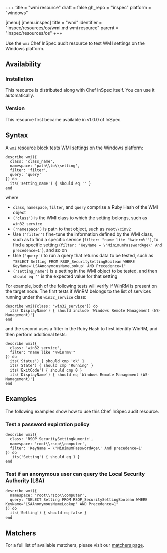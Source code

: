 +++
title = "wmi resource"
draft = false
gh_repo = "inspec"
platform = "windows"

[menu]
  [menu.inspec]
    title = "wmi"
    identifier = "inspec/resources/os/wmi.md wmi resource"
    parent = "inspec/resources/os"
+++

Use the `wmi` Chef InSpec audit resource to test WMI settings on the Windows platform.

## Availability

### Installation

This resource is distributed along with Chef InSpec itself. You can use it automatically.

### Version

This resource first became available in v1.0.0 of InSpec.

## Syntax

A `wmi` resource block tests WMI settings on the Windows platform:

    describe wmi({
      class: 'class_name',
      namespace: 'path\\to\\setting',
      filter: 'filter',
      query: 'query'
    }) do
      its('setting_name') { should eq '' }
    end

where

- `class`, `namespace`, `filter`, and `query` comprise a Ruby Hash of the WMI object
- `('class')` is the WMI class to which the setting belongs, such as `win32_service`
- `('namespace')` is path to that object, such as `root\\cimv2`
- Use `('filter')` fine-tune the information defined by the WMI class, such as to find a specific service (`filter: "name like '%winrm%'")`, to find a specific setting (`filter: 'KeyName = \'MinimumPasswordAge\' And precedence=1'`), and so on
- Use `('query')` to run a query that returns data to be tested, such as `"SELECT Setting FROM RSOP_SecuritySettingBoolean WHERE KeyName='LSAAnonymousNameLookup' AND Precedence=1"`
- `('setting_name')` is a setting in the WMI object to be tested, and then `should eq ''` is the expected value for that setting

For example, both of the following tests will verify if WinRM is present on the target node. The first tests if WinRM belongs to the list of services running under the `win32_service` class:

    describe wmi({class: 'win32_service'}) do
      its('DisplayName') { should include 'Windows Remote Management (WS-Management)'}
    end

and the second uses a filter in the Ruby Hash to first identify WinRM, and then perform additional tests:

    describe wmi({
      class: 'win32_service',
      filter: "name like '%winrm%'"
    }) do
      its('Status') { should cmp 'ok' }
      its('State') { should cmp 'Running' }
      its('ExitCode') { should cmp 0 }
      its('DisplayName') { should eq 'Windows Remote Management (WS-Management)'}
    end

## Examples

The following examples show how to use this Chef InSpec audit resource.

### Test a password expiration policy

    describe wmi({
      class: 'RSOP_SecuritySettingNumeric',
      namespace: 'root\\rsop\\computer',
      filter: 'KeyName = \'MinimumPasswordAge\' And precedence=1'
    }) do
       its('Setting') { should eq 1 }
    end

### Test if an anonymous user can query the Local Security Authority (LSA)

    describe wmi({
      namespace: 'root\\rsop\\computer',
      query: "SELECT Setting FROM RSOP_SecuritySettingBoolean WHERE KeyName='LSAAnonymousNameLookup' AND Precedence=1"
    }) do
      its('Setting') { should eq false }
    end

## Matchers

For a full list of available matchers, please visit our [matchers page](/inspec/matchers/).
